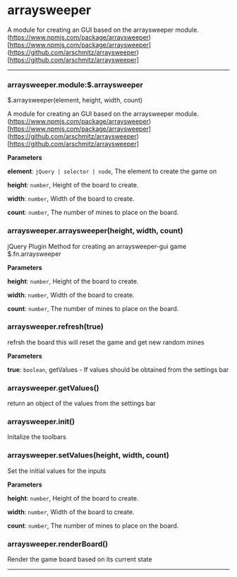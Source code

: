 # arraysweeper

A module for creating an GUI based on the arraysweeper module.
(https://www.npmjs.com/package/arraysweeper)[https://www.npmjs.com/package/arraysweeper]
(https://github.com/arschmitz/arraysweeper)[https://github.com/arschmitz/arraysweeper]



* * *

### arraysweeper.module:$.arraysweeper
$.arraysweeper(element, height, width, count) 

A module for creating an GUI based on the arraysweeper module.
(https://www.npmjs.com/package/arraysweeper)[https://www.npmjs.com/package/arraysweeper]
(https://github.com/arschmitz/arraysweeper)[https://github.com/arschmitz/arraysweeper]

**Parameters**

**element**: `jQuery | selector | node`, The element to create the game on

**height**: `number`, Height of the board to create.

**width**: `number`, Width of the board to create.

**count**: `number`, The number of mines to place on the board.



### arraysweeper.arraysweeper(height, width, count) 

jQuery Plugin Method for creating an arraysweeper-gui game
$.fn.arraysweeper

**Parameters**

**height**: `number`, Height of the board to create.

**width**: `number`, Width of the board to create.

**count**: `number`, The number of mines to place on the board.



### arraysweeper.refresh(true) 

refrsh the board this will reset the game and get new random mines

**Parameters**

**true**: `boolean`, getValues - If values should be obtained from the settings bar



### arraysweeper.getValues() 

return an object of the values from the settings bar



### arraysweeper.init() 

Initalize the toolbars



### arraysweeper.setValues(height, width, count) 

Set the initial values for the inputs

**Parameters**

**height**: `number`, Height of the board to create.

**width**: `number`, Width of the board to create.

**count**: `number`, The number of mines to place on the board.



### arraysweeper.renderBoard() 

Render the game board based on its current state




* * *










